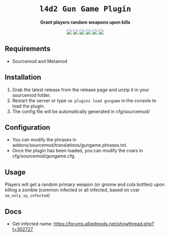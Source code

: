 <div align="center">
  <h1><code>l4d2 Gun Game Plugin</code></h1>
  <p>
    <strong>Grant players random weapons upon kills</strong>
  </p>
  <p style="margin-bottom: 0.5ex;">
    <img
        src="https://img.shields.io/github/downloads/linj121/gungame/total"
    />
    <img
        src="https://img.shields.io/github/last-commit/linj121/gungame"
    />
    <img
        src="https://img.shields.io/github/issues/linj121/gungame"
    />
    <img
        src="https://img.shields.io/github/issues-closed/linj121/gungame"
    />
    <img
        src="https://img.shields.io/github/repo-size/linj121/gungame"
    />
    <img
        src="https://img.shields.io/github/workflow/status/linj121/gungame/Compile%20and%20release"
    />
  </p>
</div>

## Requirements ##

- Sourcemod and Metamod

## Installation ##

1. Grab the latest release from the release page and unzip it in your sourcemod folder.
2. Restart the server or type `sm plugins load gungame` in the console to load the plugin.
3. The config file will be automatically generated in cfg/sourcemod/

## Configuration ##

- You can modify the phrases in addons/sourcemod/translations/gungame.phrases.txt.
- Once the plugin has been loaded, you can modify the cvars in cfg/sourcemod/gungame.cfg.

## Usage ##

Players will get a random primary weapon (or gnome and cola bottles) upon killing a zombie (common infected or all infected, based on cvar `sm_only_sp_infected`)

## Docs ##

- Get infected name: https://forums.alliedmods.net/showthread.php?t=302727